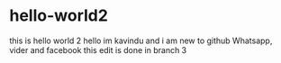# hello-world2
this is hello world 2
hello im kavindu and i am new to github
  Whatsapp, vider and facebook
this edit is done in branch 3
